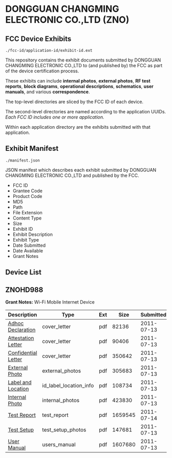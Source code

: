 # DONGGUAN CHANGMING ELECTRONIC CO.,LTD (ZNO)
## FCC Device Exhibits

```
./fcc-id/application-id/exhibit-id.ext
```

This repository contains the exhibit documents submitted by DONGGUAN CHANGMING ELECTRONIC CO.,LTD to (and published by) the FCC as part of the device certification process.

These exhibits can include **internal photos**, **external photos**, **RF test reports**, **block diagrams**, **operational descriptions**, **schematics**, **user manuals**, and various **correspondence**.

The top-level directories are sliced by the FCC ID of each device.

The second-level directories are named according to the application UUIDs. *Each FCC ID includes one or more application.*

Within each application directory are the exhibits submitted with that application. 

## Exhibit Manifest

```
./manifest.json
```

JSON manifest which describes each exhibit submitted by DONGGUAN CHANGMING ELECTRONIC CO.,LTD and published by the FCC.

- FCC ID
- Grantee Code
- Product Code
- MD5
- Path
- File Extension
- Content Type
- Size
- Exhibit ID
- Exhibit Description
- Exhibit Type
- Date Submitted
- Date Available
- Grant Notes

## Device List
## ZNOHD988
**Grant Notes:** Wi-Fi Mobile Internet Device

| Description | Type | Ext | Size | Submitted | Available |
| ----------- | ---- | --- | ---- | --------- | --------- |
| [Adhoc Declaration](ZNOHD988/d4e54e9df7003c48a5b999f5b5256efb/1500130.pdf) | cover_letter | pdf | 82136 | 2011-07-13 | 2011-07-14 |
| [Attestation Letter](ZNOHD988/d4e54e9df7003c48a5b999f5b5256efb/1500131.pdf) | cover_letter | pdf | 90406 | 2011-07-13 | 2011-07-14 |
| [Confidential Letter](ZNOHD988/d4e54e9df7003c48a5b999f5b5256efb/1500132.pdf) | cover_letter | pdf | 350642 | 2011-07-13 | 2011-07-14 |
| [External Photo](ZNOHD988/d4e54e9df7003c48a5b999f5b5256efb/1500133.pdf) | external_photos | pdf | 305683 | 2011-07-13 | 2011-07-14 |
| [Label and Location](ZNOHD988/d4e54e9df7003c48a5b999f5b5256efb/1500135.pdf) | id_label_location_info | pdf | 108734 | 2011-07-13 | 2011-07-14 |
| [Internal Photo](ZNOHD988/d4e54e9df7003c48a5b999f5b5256efb/1500134.pdf) | internal_photos | pdf | 423830 | 2011-07-13 | 2011-07-14 |
| [Test Report](ZNOHD988/d4e54e9df7003c48a5b999f5b5256efb/1500885.pdf) | test_report | pdf | 1659545 | 2011-07-14 | 2011-07-14 |
| [Test Setup](ZNOHD988/d4e54e9df7003c48a5b999f5b5256efb/1500136.pdf) | test_setup_photos | pdf | 147681 | 2011-07-13 | 2011-07-14 |
| [User Manual](ZNOHD988/d4e54e9df7003c48a5b999f5b5256efb/1500137.pdf) | users_manual | pdf | 1607680 | 2011-07-13 | 2011-07-14 |
